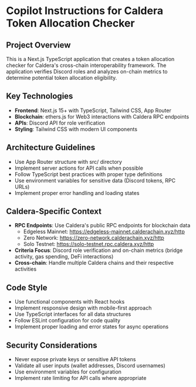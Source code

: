 # Copilot Instructions for Caldera Token Allocation Checker

<!-- Use this file to provide workspace-specific custom instructions to Copilot. For more details, visit https://code.visualstudio.com/docs/copilot/copilot-customization#_use-a-githubcopilotinstructionsmd-file -->

## Project Overview
This is a Next.js TypeScript application that creates a token allocation checker for Caldera's cross-chain interoperability framework. The application verifies Discord roles and analyzes on-chain metrics to determine potential token allocation eligibility.

## Key Technologies
- **Frontend**: Next.js 15+ with TypeScript, Tailwind CSS, App Router
- **Blockchain**: ethers.js for Web3 interactions with Caldera RPC endpoints
- **APIs**: Discord API for role verification
- **Styling**: Tailwind CSS with modern UI components

## Architecture Guidelines
- Use App Router structure with src/ directory
- Implement server actions for API calls when possible
- Follow TypeScript best practices with proper type definitions
- Use environment variables for sensitive data (Discord tokens, RPC URLs)
- Implement proper error handling and loading states

## Caldera-Specific Context
- **RPC Endpoints**: Use Caldera's public RPC endpoints for blockchain data
  - Edgeless Mainnet: https://edgeless-mainnet.calderachain.xyz/http
  - Zero Network: https://zero-network.calderachain.xyz/http
  - Solo Testnet: https://solo-testnet.rpc.caldera.xyz/http
- **Criteria Focus**: Discord role verification and on-chain metrics (bridge activity, gas spending, DeFi interactions)
- **Cross-chain**: Handle multiple Caldera chains and their respective activities

## Code Style
- Use functional components with React hooks
- Implement responsive design with mobile-first approach
- Use TypeScript interfaces for all data structures
- Follow ESLint configuration for code quality
- Implement proper loading and error states for async operations

## Security Considerations
- Never expose private keys or sensitive API tokens
- Validate all user inputs (wallet addresses, Discord usernames)
- Use environment variables for configuration
- Implement rate limiting for API calls where appropriate
